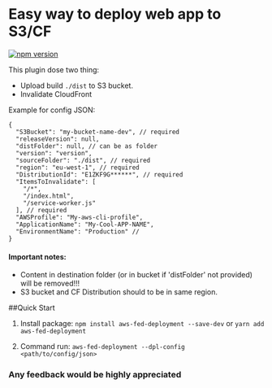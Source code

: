 # Easy way to deploy web app to S3/CF

[![npm version](https://badge.fury.io/js/aws-fed-deployment.svg)](https://badge.fury.io/js/aws-fed-deployment)

This plugin dose two thing:
* Upload build ```./dist``` to S3 bucket.
* Invalidate CloudFront

Example for config JSON:
```
{
  "S3Bucket": "my-bucket-name-dev", // required
  "releaseVersion": null,
  "distFolder": null, // can be as folder
  "version": "version",
  "sourceFolder": "./dist", // required
  "region": "eu-west-1", // required
  "DistributionId": "E1ZKF9G******", // required
  "ItemsToInvalidate": [
    "/*",
    "/index.html",
    "/service-worker.js"
  ], // required
  "AWSProfile": "My-aws-cli-profile",
  "ApplicationName": "My-Cool-APP-NAME",
  "EnvironmentName": "Production" //
}
```

#### Important notes:
* Content in destination folder (or in bucket if 'distFolder' not provided) will be removed!!!
* S3 bucket and CF Distribution should to be in same region.

##Quick Start
1. Install package:
`npm install aws-fed-deployment --save-dev`
or
`yarn add aws-fed-deployment`

2. Command run:
`aws-fed-deployment --dpl-config <path/to/config/json>`


### Any feedback would be highly appreciated

